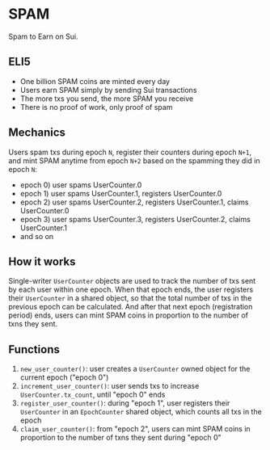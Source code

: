 # SPAM

Spam to Earn on Sui.

<!-- ![Polymedia SPAM](https://spam.polymedia.app/img/open-graph.webp) -->

## ELI5

- One billion SPAM coins are minted every day
- Users earn SPAM simply by sending Sui transactions
- The more txs you send, the more SPAM you receive
- There is no proof of work, only proof of spam

## Mechanics

Users spam txs during epoch `N`, register their counters during epoch `N+1`, and mint SPAM anytime from epoch `N+2` based on the spamming they did in epoch `N`:

- epoch 0) user spams UserCounter.0
- epoch 1) user spams UserCounter.1, registers UserCounter.0
- epoch 2) user spams UserCounter.2, registers UserCounter.1, claims UserCounter.0
- epoch 3) user spams UserCounter.3, registers UserCounter.2, claims UserCounter.1
- and so on

## How it works

Single-writer `UserCounter` objects are used to track the number of txs sent by each user within one epoch. When that epoch ends, the user registers their `UserCounter` in a shared object, so that the total number of txs in the previous epoch can be calculated. And after that next epoch (registration period) ends, users can mint SPAM coins in proportion to the number of txns they sent.

## Functions
1) `new_user_counter()`: user creates a `UserCounter` owned object for the current epoch ("epoch 0")
2) `increment_user_counter()`: user sends txs to increase `UserCounter.tx_count`, until "epoch 0" ends
3) `register_user_counter()`: during "epoch 1", user registers their `UserCounter` in an `EpochCounter` shared object, which counts all txs in the epoch
4) `claim_user_counter()`: from "epoch 2", users can mint SPAM coins in proportion to the number of txns they sent during "epoch 0"
